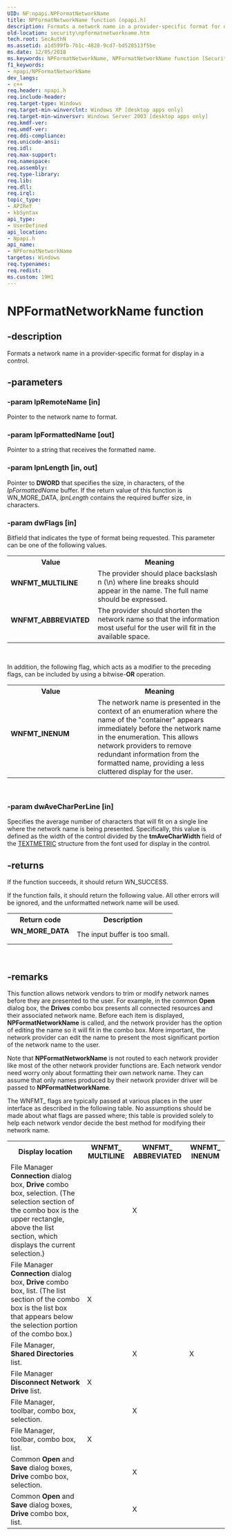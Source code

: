 ```yaml
---
UID: NF:npapi.NPFormatNetworkName
title: NPFormatNetworkName function (npapi.h)
description: Formats a network name in a provider-specific format for display in a control.
old-location: security\npformatnetworkname.htm
tech.root: SecAuthN
ms.assetid: a1d599fb-7b1c-4828-9cd7-bd520513f5be
ms.date: 12/05/2018
ms.keywords: NPFormatNetworkName, NPFormatNetworkName function [Security], WNFMT_ABBREVIATED, WNFMT_INENUM, WNFMT_MULTILINE, _mnp_npformatnetworkname, npapi/NPFormatNetworkName, security.npformatnetworkname
f1_keywords:
- npapi/NPFormatNetworkName
dev_langs:
- c++
req.header: npapi.h
req.include-header: 
req.target-type: Windows
req.target-min-winverclnt: Windows XP [desktop apps only]
req.target-min-winversvr: Windows Server 2003 [desktop apps only]
req.kmdf-ver: 
req.umdf-ver: 
req.ddi-compliance: 
req.unicode-ansi: 
req.idl: 
req.max-support: 
req.namespace: 
req.assembly: 
req.type-library: 
req.lib: 
req.dll: 
req.irql: 
topic_type:
- APIRef
- kbSyntax
api_type:
- UserDefined
api_location:
- Npapi.h
api_name:
- NPFormatNetworkName
targetos: Windows
req.typenames: 
req.redist: 
ms.custom: 19H1
---
```


# NPFormatNetworkName function


## -description


Formats a network name in a provider-specific format for display in a control.


## -parameters




### -param lpRemoteName [in]

Pointer to the network name to format.


### -param lpFormattedName [out]

Pointer to a string that receives the formatted name. 


### -param lpnLength [in, out]

Pointer to <b>DWORD</b> that specifies the size, in characters, of the <i>lpFormattedName</i> buffer. If the return value of this function is WN_MORE_DATA, <i>lpnLength</i> contains the required buffer size, in characters.


### -param dwFlags [in]

Bitfield that indicates the type of format being requested. This parameter can be one of the following values. 




						

						
					



<table>
<tr>
<th>Value</th>
<th>Meaning</th>
</tr>
<tr>
<td width="40%"><a id="WNFMT_MULTILINE"></a><a id="wnfmt_multiline"></a><dl>
<dt><b>WNFMT_MULTILINE</b></dt>
</dl>
</td>
<td width="60%">
The provider should place  backslash n (\n)  where line breaks should appear in the name. The full name should be expressed.

</td>
</tr>
<tr>
<td width="40%"><a id="WNFMT_ABBREVIATED"></a><a id="wnfmt_abbreviated"></a><dl>
<dt><b>WNFMT_ABBREVIATED</b></dt>
</dl>
</td>
<td width="60%">
The provider should shorten the network name so that the information most useful for the user will fit in the available space.

</td>
</tr>
</table>
 


In addition, the following flag, which acts as a modifier to the preceding flags, can be included by using a bitwise-<b>OR</b> operation.



<table>
<tr>
<th>Value</th>
<th>Meaning</th>
</tr>
<tr>
<td width="40%"><a id="WNFMT_INENUM"></a><a id="wnfmt_inenum"></a><dl>
<dt><b>WNFMT_INENUM</b></dt>
</dl>
</td>
<td width="60%">
The network name is presented in the context of an enumeration where the name of the "container" appears immediately before the network name in the enumeration. This allows network providers to remove redundant information from the formatted name, providing a less cluttered display for the user.

</td>
</tr>
</table>
 


### -param dwAveCharPerLine [in]

Specifies the average number of characters that will fit on a single line where the network name is being presented. Specifically, this value is defined as the width of the control divided by the <b>tmAveCharWidth</b> field of the 
<a href="https://docs.microsoft.com/windows/desktop/api/wingdi/ns-wingdi-textmetrica">TEXTMETRIC</a> structure from the font used for display in the control.


## -returns



If the function succeeds, it should return WN_SUCCESS.
					

If the function fails, it should return the following value. All other errors will be ignored, and the unformatted network name will be used.

<table>
<tr>
<th>Return code</th>
<th>Description</th>
</tr>
<tr>
<td width="40%">
<dl>
<dt><b>WN_MORE_DATA</b></dt>
</dl>
</td>
<td width="60%">
The input buffer is too small.

</td>
</tr>
</table>
 




## -remarks



This function allows network vendors to trim or modify network names before they are presented to the user. For example, in the common <b>Open</b> dialog box, the <b>Drives</b> combo box presents all connected resources and their associated network name. Before each item is displayed, <b>NPFormatNetworkName</b> is called, and the network provider has the option of editing the name so it will fit in the combo box. More important, the network provider can edit the name to present the most significant portion of the network name to the user.

Note that <b>NPFormatNetworkName</b> is not routed to each network provider like most of the other network provider functions are. Each network vendor need worry only about formatting their own network name. They can assume that only names produced by their network provider driver will be passed to <b>NPFormatNetworkName</b>.

The WNFMT_ flags are typically passed at various places in the user interface as described in the following table. No assumptions should be made about what flags are passed where; this table is provided solely to help each network vendor  decide the best method for modifying their network name.

<table>
<tr>
<th>Display location</th>
<th>WNFMT_
MULTILINE</th>
<th>WNFMT_
ABBREVIATED</th>
<th>WNFMT_
INENUM</th>
</tr>
<tr>
<td>
File Manager <b>Connection</b> dialog box, <b>Drive</b> combo box, selection. (The selection section of the combo box is the upper rectangle, above the list section, which displays the current selection.)

</td>
<td> </td>
<td>
X

</td>
<td> </td>
</tr>
<tr>
<td>
File Manager <b>Connection</b> dialog box, <b>Drive</b> combo box, list. (The list section of the combo box is the list box that appears below the selection portion of the combo box.)

</td>
<td>
X

</td>
<td> </td>
<td> </td>
</tr>
<tr>
<td>
File Manager, <b>Shared Directories</b> list.

</td>
<td> </td>
<td>
X

</td>
<td>
X

</td>
</tr>
<tr>
<td>
File Manager <b>Disconnect Network Drive</b> list.

</td>
<td>
X

</td>
<td> </td>
<td> </td>
</tr>
<tr>
<td>
File Manager, toolbar, combo box, selection.

</td>
<td> </td>
<td>
X

</td>
<td> </td>
</tr>
<tr>
<td>
File Manager, toolbar, combo box, list.

</td>
<td>
X

</td>
<td> </td>
<td> </td>
</tr>
<tr>
<td>
Common <b>Open</b> and <b>Save</b> dialog boxes, <b>Drive</b> combo box, selection.

</td>
<td> </td>
<td>
X

</td>
<td> </td>
</tr>
<tr>
<td>
Common <b>Open</b> and <b>Save</b> dialog boxes, <b>Drive</b> combo box, list.

</td>
<td> </td>
<td>
X

</td>
<td> </td>
</tr>
</table>
 



